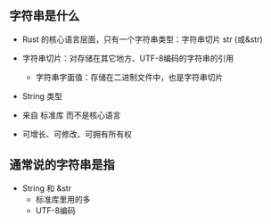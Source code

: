## 字符串是什么
- Rust 的核心语言层面，只有一个字符串类型：字符串切片 str (或&str)
- 字符串切片：对存储在其它地方、UTF-8编码的字符串的引用
  - 字符串字面值：存储在二进制文件中，也是字符串切片


- String 类型
- 来自 标准库 而不是核心语言
- 可增长、可修改、可拥有所有权

## 通常说的字符串是指
- String 和 &str
  - 标准库里用的多
  - UTF-8编码

